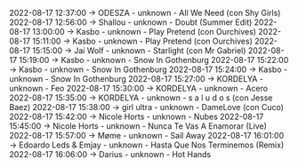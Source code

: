 2022-08-17 12:37:00 -> ODESZA - unknown - All We Need (con Shy Girls)
2022-08-17 12:56:00 -> Shallou - unknown - Doubt (Summer Edit)
2022-08-17 13:00:00 -> Kasbo - unknown - Play Pretend (con Ourchives)
2022-08-17 15:11:00 -> Kasbo - unknown - Play Pretend (con Ourchives)
2022-08-17 15:15:00 -> Jai Wolf - unknown - Starlight (con Mr Gabriel)
2022-08-17 15:19:00 -> Kasbo - unknown - Snow In Gothenburg
2022-08-17 15:22:00 -> Kasbo - unknown - Snow In Gothenburg
2022-08-17 15:24:00 -> Kasbo - unknown - Snow In Gothenburg
2022-08-17 15:27:00 -> KORDELYA - unknown - Feo
2022-08-17 15:30:00 -> KORDELYA - unknown - Acero
2022-08-17 15:35:00 -> KORDELYA - unknown - s a l u d o s (con Jesse Baez)
2022-08-17 15:38:00 -> girl ultra - unknown - DameLove (con Cuco)
2022-08-17 15:42:00 -> Nicole Horts - unknown - Nubes
2022-08-17 15:45:00 -> Nicole Horts - unknown - Nunca Te Vas A Enamorar (Live)
2022-08-17 15:57:00 -> Møme - unknown - Sail Away
2022-08-17 16:01:00 -> Edoardo Leds & Emjay - unknown - Hasta Que Nos Terminemos (Remix)
2022-08-17 16:06:00 -> Darius - unknown - Hot Hands
